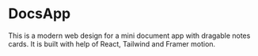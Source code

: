 # DocsApp
 This is a modern web design for a mini document app with dragable notes cards. It is built with help of React, Tailwind and Framer motion.
